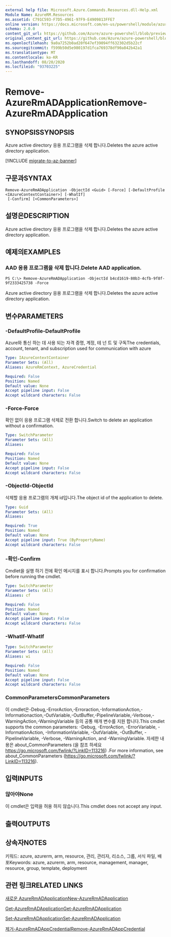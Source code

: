 ```yaml
---
external help file: Microsoft.Azure.Commands.Resources.dll-Help.xml
Module Name: AzureRM.Resources
ms.assetid: C791C593-F7D5-4961-97F9-E4909813FFE7
online version: https://docs.microsoft.com/en-us/powershell/module/azurerm.resources/remove-azurermadapplication
schema: 2.0.0
content_git_url: https://github.com/Azure/azure-powershell/blob/preview/src/ResourceManager/Resources/Commands.Resources/help/Remove-AzureRmADApplication.md
original_content_git_url: https://github.com/Azure/azure-powershell/blob/preview/src/ResourceManager/Resources/Commands.Resources/help/Remove-AzureRmADApplication.md
ms.openlocfilehash: 9a0a7252b0ad20f647ef39094ff632302d5b22cf
ms.sourcegitcommit: f599b50d5e980197d1fca769378df90a842b42a1
ms.translationtype: MT
ms.contentlocale: ko-KR
ms.lasthandoff: 08/20/2020
ms.locfileid: "93703225"
---
```

# <span data-ttu-id="e02f9-101">Remove-AzureRmADApplication</span><span class="sxs-lookup"><span data-stu-id="e02f9-101">Remove-AzureRmADApplication</span></span>

## <span data-ttu-id="e02f9-102">SYNOPSIS</span><span class="sxs-lookup"><span data-stu-id="e02f9-102">SYNOPSIS</span></span>
<span data-ttu-id="e02f9-103">Azure active directory 응용 프로그램을 삭제 합니다.</span><span class="sxs-lookup"><span data-stu-id="e02f9-103">Deletes the azure active directory application.</span></span>

[!INCLUDE [migrate-to-az-banner](../../includes/migrate-to-az-banner.md)]

## <span data-ttu-id="e02f9-104">구문과</span><span class="sxs-lookup"><span data-stu-id="e02f9-104">SYNTAX</span></span>

```
Remove-AzureRmADApplication -ObjectId <Guid> [-Force] [-DefaultProfile <IAzureContextContainer>] [-WhatIf]
 [-Confirm] [<CommonParameters>]
```

## <span data-ttu-id="e02f9-105">설명은</span><span class="sxs-lookup"><span data-stu-id="e02f9-105">DESCRIPTION</span></span>
<span data-ttu-id="e02f9-106">Azure active directory 응용 프로그램을 삭제 합니다.</span><span class="sxs-lookup"><span data-stu-id="e02f9-106">Deletes the azure active directory application.</span></span>

## <span data-ttu-id="e02f9-107">예제의</span><span class="sxs-lookup"><span data-stu-id="e02f9-107">EXAMPLES</span></span>

### <span data-ttu-id="e02f9-108">AAD 응용 프로그램을 삭제 합니다.</span><span class="sxs-lookup"><span data-stu-id="e02f9-108">Delete AAD application.</span></span>
```
PS C:\> Remove-AzureRmADApplication -ObjectId b4cd1619-80b3-4cfb-9f8f-9f2333425738 -Force
```

<span data-ttu-id="e02f9-109">Azure active directory 응용 프로그램을 삭제 합니다.</span><span class="sxs-lookup"><span data-stu-id="e02f9-109">Deletes the azure active directory application.</span></span>

## <span data-ttu-id="e02f9-110">변수</span><span class="sxs-lookup"><span data-stu-id="e02f9-110">PARAMETERS</span></span>

### <span data-ttu-id="e02f9-111">-DefaultProfile</span><span class="sxs-lookup"><span data-stu-id="e02f9-111">-DefaultProfile</span></span>
<span data-ttu-id="e02f9-112">Azure와 통신 하는 데 사용 되는 자격 증명, 계정, 테 넌 트 및 구독</span><span class="sxs-lookup"><span data-stu-id="e02f9-112">The credentials, account, tenant, and subscription used for communication with azure</span></span>

```yaml
Type: IAzureContextContainer
Parameter Sets: (All)
Aliases: AzureRmContext, AzureCredential

Required: False
Position: Named
Default value: None
Accept pipeline input: False
Accept wildcard characters: False
```

### <span data-ttu-id="e02f9-113">-Force</span><span class="sxs-lookup"><span data-stu-id="e02f9-113">-Force</span></span>
<span data-ttu-id="e02f9-114">확인 없이 응용 프로그램 삭제로 전환 합니다.</span><span class="sxs-lookup"><span data-stu-id="e02f9-114">Switch to delete an application without a confirmation.</span></span>

```yaml
Type: SwitchParameter
Parameter Sets: (All)
Aliases:

Required: False
Position: Named
Default value: None
Accept pipeline input: False
Accept wildcard characters: False
```

### <span data-ttu-id="e02f9-115">-ObjectId</span><span class="sxs-lookup"><span data-stu-id="e02f9-115">-ObjectId</span></span>
<span data-ttu-id="e02f9-116">삭제할 응용 프로그램의 개체 id입니다.</span><span class="sxs-lookup"><span data-stu-id="e02f9-116">The object id of the application to delete.</span></span>

```yaml
Type: Guid
Parameter Sets: (All)
Aliases:

Required: True
Position: Named
Default value: None
Accept pipeline input: True (ByPropertyName)
Accept wildcard characters: False
```

### <span data-ttu-id="e02f9-117">-확인</span><span class="sxs-lookup"><span data-stu-id="e02f9-117">-Confirm</span></span>
<span data-ttu-id="e02f9-118">Cmdlet을 실행 하기 전에 확인 메시지를 표시 합니다.</span><span class="sxs-lookup"><span data-stu-id="e02f9-118">Prompts you for confirmation before running the cmdlet.</span></span>

```yaml
Type: SwitchParameter
Parameter Sets: (All)
Aliases: cf

Required: False
Position: Named
Default value: None
Accept pipeline input: False
Accept wildcard characters: False
```

### <span data-ttu-id="e02f9-119">-WhatIf</span><span class="sxs-lookup"><span data-stu-id="e02f9-119">-WhatIf</span></span>
```yaml
Type: SwitchParameter
Parameter Sets: (All)
Aliases: wi

Required: False
Position: Named
Default value: None
Accept pipeline input: False
Accept wildcard characters: False
```

### <span data-ttu-id="e02f9-120">CommonParameters</span><span class="sxs-lookup"><span data-stu-id="e02f9-120">CommonParameters</span></span>
<span data-ttu-id="e02f9-121">이 cmdlet은-Debug,-ErrorAction,-Erroraction,-InformationAction,-Informationaction,-OutVariable,-OutBuffer,-PipelineVariable,-Verbose,-WarningAction,-WarningVariable 등의 공통 매개 변수를 지원 합니다.</span><span class="sxs-lookup"><span data-stu-id="e02f9-121">This cmdlet supports the common parameters: -Debug, -ErrorAction, -ErrorVariable, -InformationAction, -InformationVariable, -OutVariable, -OutBuffer, -PipelineVariable, -Verbose, -WarningAction, and -WarningVariable.</span></span> <span data-ttu-id="e02f9-122">자세한 내용은 about_CommonParameters (을 참조 하세요 https://go.microsoft.com/fwlink/?LinkID=113216) .</span><span class="sxs-lookup"><span data-stu-id="e02f9-122">For more information, see about_CommonParameters (https://go.microsoft.com/fwlink/?LinkID=113216).</span></span>

## <span data-ttu-id="e02f9-123">입력</span><span class="sxs-lookup"><span data-stu-id="e02f9-123">INPUTS</span></span>

### <span data-ttu-id="e02f9-124">않아야</span><span class="sxs-lookup"><span data-stu-id="e02f9-124">None</span></span>
<span data-ttu-id="e02f9-125">이 cmdlet은 입력을 허용 하지 않습니다.</span><span class="sxs-lookup"><span data-stu-id="e02f9-125">This cmdlet does not accept any input.</span></span>

## <span data-ttu-id="e02f9-126">출력</span><span class="sxs-lookup"><span data-stu-id="e02f9-126">OUTPUTS</span></span>

## <span data-ttu-id="e02f9-127">상속자</span><span class="sxs-lookup"><span data-stu-id="e02f9-127">NOTES</span></span>
<span data-ttu-id="e02f9-128">키워드: azure, azurerm, arm, resource, 관리, 관리자, 리소스, 그룹, 서식 파일, 배포</span><span class="sxs-lookup"><span data-stu-id="e02f9-128">Keywords: azure, azurerm, arm, resource, management, manager, resource, group, template, deployment</span></span>

## <span data-ttu-id="e02f9-129">관련 링크</span><span class="sxs-lookup"><span data-stu-id="e02f9-129">RELATED LINKS</span></span>

[<span data-ttu-id="e02f9-130">새로운 AzureRmADApplication</span><span class="sxs-lookup"><span data-stu-id="e02f9-130">New-AzureRmADApplication</span></span>](./New-AzureRmADApplication.md)

[<span data-ttu-id="e02f9-131">Get-AzureRmADApplication</span><span class="sxs-lookup"><span data-stu-id="e02f9-131">Get-AzureRmADApplication</span></span>](./Get-AzureRmADApplication.md)

[<span data-ttu-id="e02f9-132">Set-AzureRmADApplication</span><span class="sxs-lookup"><span data-stu-id="e02f9-132">Set-AzureRmADApplication</span></span>](./Set-AzureRmADApplication.md)

[<span data-ttu-id="e02f9-133">제거-AzureRmADAppCredential</span><span class="sxs-lookup"><span data-stu-id="e02f9-133">Remove-AzureRmADAppCredential</span></span>](./Remove-AzureRmADAppCredential.md)

